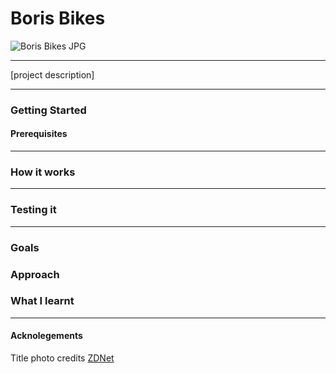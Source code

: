 # Boris Bikes
![Boris Bikes JPG](http://i.bnet.com/blogs/london-barclays-cycle-hire-illustration.jpeg)
__________________________________
[project description]
___________________________________
### Getting Started
#### Prerequisites
__________________________________
### How it works
_________________________________
### Testing it
___________________________________
### Goals

### Approach

### What I learnt
___________________________________
#### Acknolegements
Title photo credits [ZDNet](https://www.zdnet.com/article/four-reasons-why-londons-bicycle-renting-system-works/)
